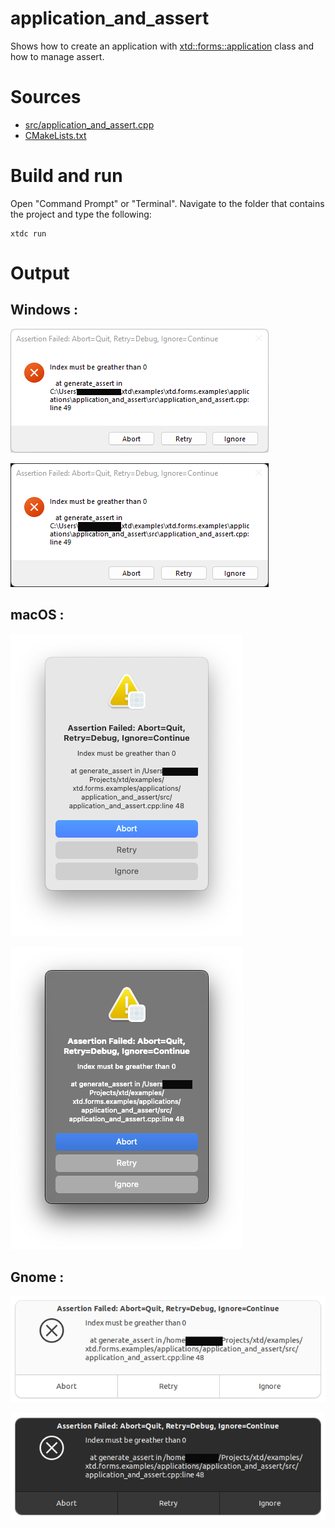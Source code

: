 # application_and_assert

Shows how to create an application with  [xtd::forms::application](../../../../src/xtd.forms/include/xtd/forms/application.h) class and how to manage assert.

# Sources

* [src/application_and_assert.cpp](src/application_and_assert.cpp)
* [CMakeLists.txt](CMakeLists.txt)

# Build and run

Open "Command Prompt" or "Terminal". Navigate to the folder that contains the project and type the following:

```shell
xtdc run
```

# Output

## Windows :

![Screenshot](../../../../docs/pictures/examples/application_and_assert_w.png)

![Screenshot](../../../../docs/pictures/examples/application_and_assert_wd.png)

## macOS :

![Screenshot](../../../../docs/pictures/examples/application_and_assert_m.png)

![Screenshot](../../../../docs/pictures/examples/application_and_assert_md.png)

## Gnome :

![Screenshot](../../../../docs/pictures/examples/application_and_assert_g.png)

![Screenshot](../../../../docs/pictures/examples/application_and_assert_gd.png)
